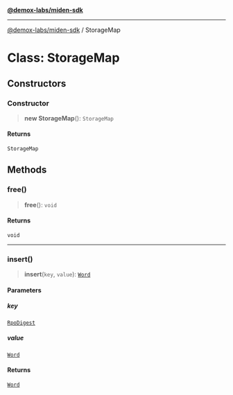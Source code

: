 [**@demox-labs/miden-sdk**](../README.md)

***

[@demox-labs/miden-sdk](../README.md) / StorageMap

# Class: StorageMap

## Constructors

### Constructor

> **new StorageMap**(): `StorageMap`

#### Returns

`StorageMap`

## Methods

### free()

> **free**(): `void`

#### Returns

`void`

***

### insert()

> **insert**(`key`, `value`): [`Word`](Word.md)

#### Parameters

##### key

[`RpoDigest`](RpoDigest.md)

##### value

[`Word`](Word.md)

#### Returns

[`Word`](Word.md)
